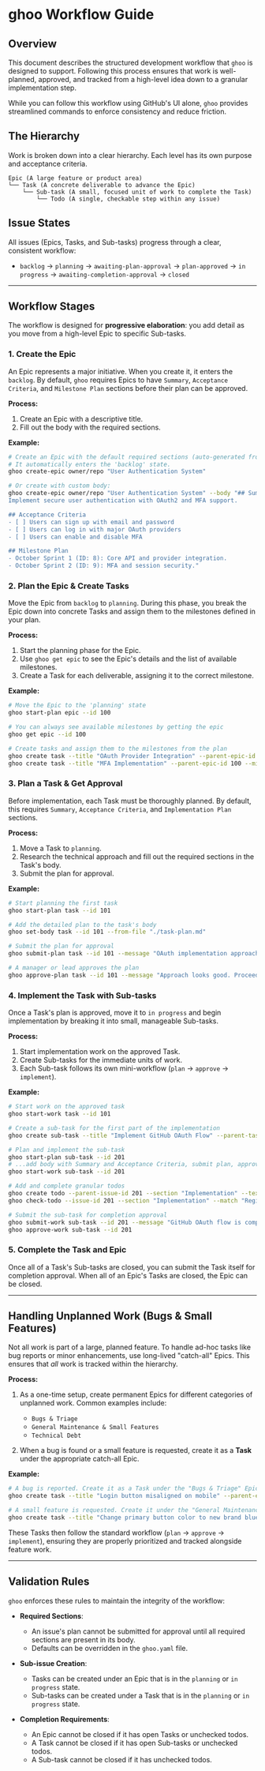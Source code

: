 # ghoo Workflow Guide

## Overview

This document describes the structured development workflow that `ghoo` is designed to support. Following this process ensures that work is well-planned, approved, and tracked from a high-level idea down to a granular implementation step.

While you can follow this workflow using GitHub's UI alone, `ghoo` provides streamlined commands to enforce consistency and reduce friction.

## The Hierarchy

Work is broken down into a clear hierarchy. Each level has its own purpose and acceptance criteria.

```
Epic (A large feature or product area)
└── Task (A concrete deliverable to advance the Epic)
    └── Sub-task (A small, focused unit of work to complete the Task)
        └── Todo (A single, checkable step within any issue)
```

## Issue States

All issues (Epics, Tasks, and Sub-tasks) progress through a clear, consistent workflow:

- `backlog` → `planning` → `awaiting-plan-approval` → `plan-approved` → `in progress` → `awaiting-completion-approval` → `closed`

---

## Workflow Stages

The workflow is designed for **progressive elaboration**: you add detail as you move from a high-level Epic to specific Sub-tasks.

### 1. Create the Epic

An Epic represents a major initiative. When you create it, it enters the `backlog`. By default, `ghoo` requires Epics to have `Summary`, `Acceptance Criteria`, and `Milestone Plan` sections before their plan can be approved.

**Process:**
1.  Create an Epic with a descriptive title.
2.  Fill out the body with the required sections.

**Example:**
```bash
# Create an Epic with the default required sections (auto-generated from template).
# It automatically enters the 'backlog' state.
ghoo create-epic owner/repo "User Authentication System"

# Or create with custom body:
ghoo create-epic owner/repo "User Authentication System" --body "## Summary
Implement secure user authentication with OAuth2 and MFA support.

## Acceptance Criteria
- [ ] Users can sign up with email and password
- [ ] Users can log in with major OAuth providers
- [ ] Users can enable and disable MFA

## Milestone Plan
- October Sprint 1 (ID: 8): Core API and provider integration.
- October Sprint 2 (ID: 9): MFA and session security."
```

### 2. Plan the Epic & Create Tasks

Move the Epic from `backlog` to `planning`. During this phase, you break the Epic down into concrete Tasks and assign them to the milestones defined in your plan.

**Process:**
1.  Start the planning phase for the Epic.
2.  Use `ghoo get epic` to see the Epic's details and the list of available milestones.
3.  Create a Task for each deliverable, assigning it to the correct milestone.

**Example:**
```bash
# Move the Epic to the 'planning' state
ghoo start-plan epic --id 100

# You can always see available milestones by getting the epic
ghoo get epic --id 100

# Create tasks and assign them to the milestones from the plan
ghoo create task --title "OAuth Provider Integration" --parent-epic-id 100 --milestone-id 8
ghoo create task --title "MFA Implementation" --parent-epic-id 100 --milestone-id 9
```

### 3. Plan a Task & Get Approval

Before implementation, each Task must be thoroughly planned. By default, this requires `Summary`, `Acceptance Criteria`, and `Implementation Plan` sections.

**Process:**
1.  Move a Task to `planning`.
2.  Research the technical approach and fill out the required sections in the Task's body.
3.  Submit the plan for approval.

**Example:**
```bash
# Start planning the first task
ghoo start-plan task --id 101

# Add the detailed plan to the task's body
ghoo set-body task --id 101 --from-file "./task-plan.md"

# Submit the plan for approval
ghoo submit-plan task --id 101 --message "OAuth implementation approach is ready for review."

# A manager or lead approves the plan
ghoo approve-plan task --id 101 --message "Approach looks good. Proceed."
```

### 4. Implement the Task with Sub-tasks

Once a Task's plan is approved, move it to `in progress` and begin implementation by breaking it into small, manageable Sub-tasks.

**Process:**
1.  Start implementation work on the approved Task.
2.  Create Sub-tasks for the immediate units of work.
3.  Each Sub-task follows its own mini-workflow (`plan` -> `approve` -> `implement`).

**Example:**
```bash
# Start work on the approved task
ghoo start-work task --id 101

# Create a sub-task for the first part of the implementation
ghoo create sub-task --title "Implement GitHub OAuth Flow" --parent-task-id 101

# Plan and implement the sub-task
ghoo start-plan sub-task --id 201
# ...add body with Summary and Acceptance Criteria, submit plan, approve plan...
ghoo start-work sub-task --id 201

# Add and complete granular todos
ghoo create todo --parent-issue-id 201 --section "Implementation" --text "Register GitHub OAuth app"
ghoo check-todo --issue-id 201 --section "Implementation" --match "Register GitHub OAuth app"

# Submit the sub-task for completion approval
ghoo submit-work sub-task --id 201 --message "GitHub OAuth flow is complete."
ghoo approve-work sub-task --id 201
```

### 5. Complete the Task and Epic

Once all of a Task's Sub-tasks are closed, you can submit the Task itself for completion approval. When all of an Epic's Tasks are closed, the Epic can be closed.

---

## Handling Unplanned Work (Bugs & Small Features)

Not all work is part of a large, planned feature. To handle ad-hoc tasks like bug reports or minor enhancements, use long-lived "catch-all" Epics. This ensures that *all* work is tracked within the hierarchy.

**Process:**
1.  As a one-time setup, create permanent Epics for different categories of unplanned work. Common examples include:
    *   `Bugs & Triage`
    *   `General Maintenance & Small Features`
    *   `Technical Debt`

2.  When a bug is found or a small feature is requested, create it as a **Task** under the appropriate catch-all Epic.

**Example:**
```bash
# A bug is reported. Create it as a Task under the "Bugs & Triage" Epic (e.g., ID 12).
ghoo create task --title "Login button misaligned on mobile" --parent-epic-id 12

# A small feature is requested. Create it under the "General Maintenance" Epic (e.g., ID 13).
ghoo create task --title "Change primary button color to new brand blue" --parent-epic-id 13
```

These Tasks then follow the standard workflow (`plan` -> `approve` -> `implement`), ensuring they are properly prioritized and tracked alongside feature work.

---

## Validation Rules

`ghoo` enforces these rules to maintain the integrity of the workflow:

*   **Required Sections**:
    *   An issue's plan cannot be submitted for approval until all required sections are present in its body.
    *   Defaults can be overridden in the `ghoo.yaml` file.

*   **Sub-issue Creation**:
    *   Tasks can be created under an Epic that is in the `planning` or `in progress` state.
    *   Sub-tasks can be created under a Task that is in the `planning` or `in progress` state.

*   **Completion Requirements**:
    *   An Epic cannot be closed if it has open Tasks or unchecked todos.
    *   A Task cannot be closed if it has open Sub-tasks or unchecked todos.
    *   A Sub-task cannot be closed if it has unchecked todos.